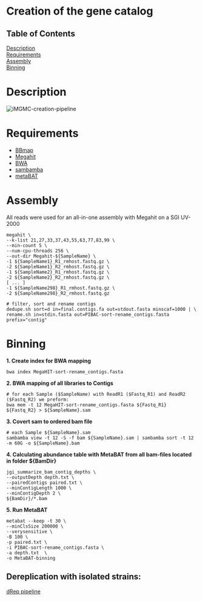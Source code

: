 # Creation of the gene catalog

## Table of Contents

[Description](#Description)  
[Requirements](#Requirements)   
[Assembly](#Assembly)  
[Binning](#Binning)  


# Description

![iMGMC-creation-pipeline](/images/iMGMC-creation-pipeline.png)

# Requirements
* [BBmap](https://sourceforge.net/projects/bbmap/)
* [Megahit](https://github.com/voutcn/megahit/releases)
* [BWA](http://bio-bwa.sourceforge.net/)
* [sambamba](http://lomereiter.github.io/sambamba/)
* [metaBAT](https://bitbucket.org/berkeleylab/metabat)


# Assembly

All reads were used for an all-in-one assembly with Megahit on a SGI UV-2000

    megahit \
    --k-list 21,27,33,37,43,55,63,77,83,99 \
    --min-count 5 \
    --num-cpu-threads 256 \
    --out-dir Megahit-${SampleName} \
    -1 ${SampleName1}_R1_rmhost.fastq.gz \
    -2 ${SampleName1}_R2_rmhost.fastq.gz \
	-1 ${SampleName2}_R1_rmhost.fastq.gz \
    -2 ${SampleName2}_R2_rmhost.fastq.gz \
    [ ... ]
	-1 ${SampleName298}_R1_rmhost.fastq.gz \
    -2 ${SampleName298}_R2_rmhost.fastq.gz

    # filter, sort and rename contigs
	dedupe.sh sort=d in=final.contigs.fa out=stdout.fasta minscaf=1000 | \
	rename.sh in=stdin.fasta out=PIBAC-sort-rename_contigs.fasta prefix="contig"
	
# Binning

**1. Create index for BWA mapping**

	bwa index MegaHIT-sort-rename_contigs.fasta

**2. BWA mapping of all libraries to Contigs**

    # for each Sample ($SampleName) with ReadR1 ($Fastq_R1) and ReadR2 ($Fastq_R2) we preform:
	bwa mem -t 12 MegaHIT-sort-rename_contigs.fasta ${Fastq_R1} ${Fastq_R2} > ${SampleName}.sam

**3. Covert sam to ordered bam file**

	# each Sample ${SampleName}.sam
	sambamba view -t 12 -S -f bam ${SampleName}.sam | sambamba sort -t 12 -m 60G -o ${SampleName}.bam

**4. Calculating abundance table with MetaBAT from all bam-files located in folder ${BamDir}**

	jgi_summarize_bam_contig_depths \
	--outputDepth depth.txt \
	--pairedContigs paired.txt \
	--minContigLength 1000 \
	--minContigDepth 2 \
	${BamDir}/*.bam

**5. Run MetaBAT**

	metabat --keep -t 30 \
	--minClsSize 200000 \
	--verysensitive \
	-B 100 \
	-p paired.txt \
	-i PIBAC-sort-rename_contigs.fasta \
	-a depth.txt  \
	-o MetaBAT-binning


## Dereplication with isolated strains:

[dRep pipeline](/dRep-pipeline.md)
